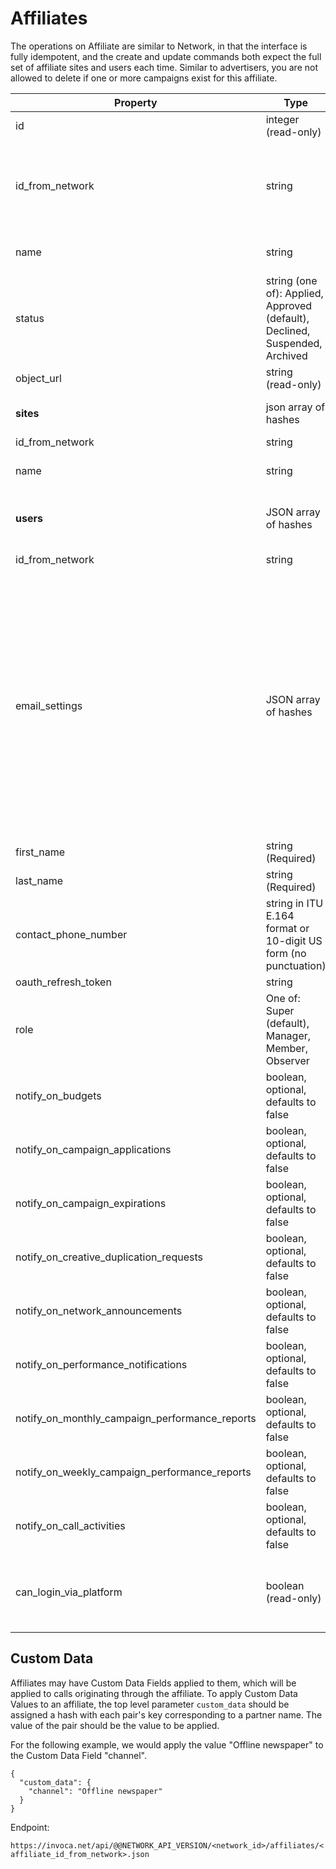 Affiliates
==========

The operations on Affiliate are similar to Network, in that the
interface is fully idempotent, and the create and update commands both
expect the full set of affiliate sites and users each time. Similar to
advertisers, you are not allowed to delete if one or more campaigns
exist for this affiliate.

<table>
<colgroup>
<col style="width: 12%" />
<col style="width: 40%" />
<col style="width: 47%" />
</colgroup>
<thead>
<tr class="header">
<th>Property</th>
<th>Type</th>
<th>Value</th>
</tr>
</thead>
<tbody>
<tr class="odd">
<td>id</td>
<td>integer (read-only)</td>
<td>The internal Invoca id for this Affiliate.</td>
</tr>
<tr class="even">
<td>id_from_network</td>
<td>string</td>
<td>The network object_id for this Affiliate. Unique within network. Not required when auto-generation is enabled at network level.</td>
</tr>
<tr class="odd">
<td>name</td>
<td>string</td>
<td>The name of the Affiliate. Unique within the network.</td>
</tr>
<tr class="even">
<td>status</td>
<td>string (one of): Applied, Approved (default), Declined, Suspended, Archived</td>
<td>Approval status for this affiliate.</td>
</tr>
<tr class="odd">
<td>object_url</td>
<td>string (read-only)</td>
<td>URL for reaching the affiliate in the UI.</td>
</tr>
<tr class="even">
<td><strong>sites</strong></td>
<td>json array of hashes</td>
<td>1 or more pairs of id_from_network [and name].</td>
</tr>
<tr class="odd">
<td>id_from_network</td>
<td>string</td>
<td>The site id (PID).</td>
</tr>
<tr class="even">
<td>name</td>
<td>string</td>
<td>The site name that matches site id_from_network.</td>
</tr>
<tr class="odd">
<td><strong>users</strong></td>
<td>JSON array of hashes</td>
<td>0 or more users for the organization. Each must have first 5 fields below.</td>
</tr>
<tr class="even">
<td>id_from_network</td>
<td>string</td>
<td>The network id for this User.</td>
</tr>
<tr class="odd">
<td>email_settings</td>
<td>JSON array of hashes</td>
<td><p>Each hash has two required fields:</p>
<p><code>email_address</code>: string in RFC 2822 addr-spec format. The user’s email address. Unique for this user.</p>
<p><code>use_for_notifications</code>: boolean used to indicate if notifications should be sent to the email address.</p>
<p>A user must have at least one email address where <code>use_for_notifications</code> is true.</p></td>
</tr>
<tr class="even">
<td>first_name</td>
<td>string (Required)</td>
<td>The user’s first name.</td>
</tr>
<tr class="odd">
<td>last_name</td>
<td>string (Required)</td>
<td>The user’s last name.</td>
</tr>
<tr class="even">
<td>contact_phone_number</td>
<td>string in ITU E.164 format or 10-digit US form (no punctuation)</td>
<td>The user’s phone number.</td>
</tr>
<tr class="odd">
<td>oauth_refresh_token</td>
<td>string</td>
<td>Not used. Reserved.</td>
</tr>
<tr class="even">
<td>role</td>
<td>One of: Super (default), Manager, Member, Observer</td>
<td>This user’s role in this organization. (A user may have different roles in different organizations)</td>
</tr>
<tr class="odd">
<td>notify_on_budgets</td>
<td>boolean, optional, defaults to false</td>
<td></td>
</tr>
<tr class="even">
<td>notify_on_campaign_applications</td>
<td>boolean, optional, defaults to false</td>
<td></td>
</tr>
<tr class="odd">
<td>notify_on_campaign_expirations</td>
<td>boolean, optional, defaults to false</td>
<td></td>
</tr>
<tr class="even">
<td>notify_on_creative_duplication_requests</td>
<td>boolean, optional, defaults to false</td>
<td></td>
</tr>
<tr class="odd">
<td>notify_on_network_announcements</td>
<td>boolean, optional, defaults to false</td>
<td></td>
</tr>
<tr class="even">
<td>notify_on_performance_notifications</td>
<td>boolean, optional, defaults to false</td>
<td></td>
</tr>
<tr class="odd">
<td>notify_on_monthly_campaign_performance_reports</td>
<td>boolean, optional, defaults to false</td>
<td></td>
</tr>
<tr class="even">
<td>notify_on_weekly_campaign_performance_reports</td>
<td>boolean, optional, defaults to false</td>
<td></td>
</tr>
<tr class="odd">
<td>notify_on_call_activities</td>
<td>boolean, optional, defaults to false</td>
<td></td>
</tr>
<tr class="even">
<td>can_login_via_platform</td>
<td>boolean (read-only)</td>
<td>Indicates if user can directly login with username and password. If false, the user is managed via SSO.</td>
</tr>
</tbody>
</table>

Custom Data
-----------

Affiliates may have Custom Data Fields applied to them, which will be
applied to calls originating through the affiliate. To apply Custom Data
Values to an affiliate, the top level parameter `custom_data` should be
assigned a hash with each pair's key corresponding to a partner name.
The value of the pair should be the value to be applied.

For the following example, we would apply the value "Offline newspaper"
to the Custom Data Field "channel".

    {
      "custom_data": {
        "channel": "Offline newspaper"
      }
    }

Endpoint:

`https://invoca.net/api/@@NETWORK_API_VERSION/<network_id>/affiliates/<affiliate_id_from_network>.json`
